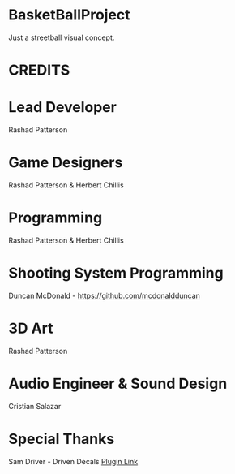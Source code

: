 # BasketBallProject

Just a streetball visual concept.

# CREDITS

# Lead Developer
Rashad Patterson 

# Game Designers
Rashad Patterson & Herbert Chillis

# Programming
Rashad Patterson & Herbert Chillis

# Shooting System Programming
Duncan McDonald - https://github.com/mcdonaldduncan

# 3D Art
Rashad Patterson

# Audio Engineer & Sound Design
Cristian Salazar

# Special Thanks
Sam Driver - Driven Decals [Plugin Link](https://github.com/Anatta336/driven-decals)
